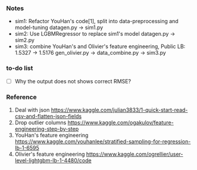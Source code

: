 ### Notes
- sim1: Refactor YouHan's code[1], split into data-preprocessing and model-tuning
datagen.py -> sim1.py
- sim2: Use LGBMRegressor to replace sim1's model
datagen.py -> sim2.py
- sim3: combine YouHan's and Olivier's feature engineering, Public LB: 1.5327 -> 1.5176
gen\_olivier.py -> data\_combine.py -> sim3.py

### to-do list
- [ ] Why the output does not shows correct RMSE?


### Reference
1. Deal with json
https://www.kaggle.com/julian3833/1-quick-start-read-csv-and-flatten-json-fields
2. Drop outlier columns
https://www.kaggle.com/ogakulov/feature-engineering-step-by-step
3. YouHan's feature engineering
https://www.kaggle.com/youhanlee/stratified-sampling-for-regression-lb-1-6595
4. Olivier's feature engineering
https://www.kaggle.com/ogrellier/user-level-lightgbm-lb-1-4480/code

